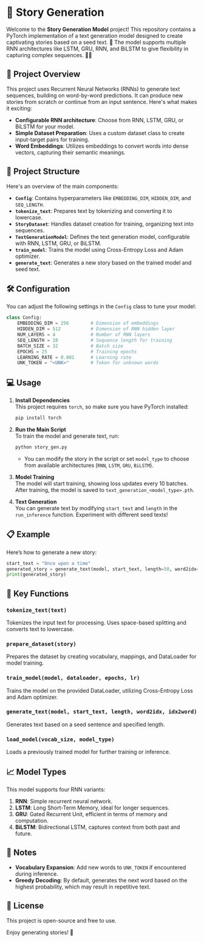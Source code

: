 # 📜 Story Generation

Welcome to the **Story Generation Model** project! This repository contains a PyTorch implementation of a text generation model designed to create captivating stories based on a seed text. 🌌 The model supports multiple RNN architectures like LSTM, GRU, RNN, and BiLSTM to give flexibility in capturing complex sequences. 📖✨

## 🚀 Project Overview

This project uses Recurrent Neural Networks (RNNs) to generate text sequences, building on word-by-word predictions. It can produce new stories from scratch or continue from an input sentence. Here's what makes it exciting:
- **Configurable RNN architecture**: Choose from RNN, LSTM, GRU, or BiLSTM for your model.
- **Simple Dataset Preparation**: Uses a custom dataset class to create input-target pairs for training.
- **Word Embeddings**: Utilizes embeddings to convert words into dense vectors, capturing their semantic meanings.

## 📂 Project Structure

Here's an overview of the main components:

- **`Config`**: Contains hyperparameters like `EMBEDDING_DIM`, `HIDDEN_DIM`, and `SEQ_LENGTH`.
- **`tokenize_text`**: Prepares text by tokenizing and converting it to lowercase.
- **`StoryDataset`**: Handles dataset creation for training, organizing text into sequences.
- **`TextGenerationModel`**: Defines the text generation model, configurable with RNN, LSTM, GRU, or BiLSTM.
- **`train_model`**: Trains the model using Cross-Entropy Loss and Adam optimizer.
- **`generate_text`**: Generates a new story based on the trained model and seed text.

## 🛠 Configuration

You can adjust the following settings in the `Config` class to tune your model:

```python
class Config:
    EMBEDDING_DIM = 256        # Dimension of embeddings
    HIDDEN_DIM = 512           # Dimension of RNN hidden layer
    NUM_LAYERS = 4             # Number of RNN layers
    SEQ_LENGTH = 10            # Sequence length for training
    BATCH_SIZE = 32            # Batch size
    EPOCHS = 25                # Training epochs
    LEARNING_RATE = 0.001      # Learning rate
    UNK_TOKEN = "<UNK>"        # Token for unknown words
```

## 💻 Usage

1. **Install Dependencies**  
   This project requires `torch`, so make sure you have PyTorch installed:
   ```bash
   pip install torch
   ```

2. **Run the Main Script**  
   To train the model and generate text, run:
   ```bash
   python story_gen.py
   ```

   - You can modify the story in the script or set `model_type` to choose from available architectures (`RNN`, `LSTM`, `GRU`, `BiLSTM`).

3. **Model Training**  
   The model will start training, showing loss updates every 10 batches. After training, the model is saved to `text_generation_<model_type>.pth`.

4. **Text Generation**  
   You can generate text by modifying `start_text` and `length` in the `run_inference` function. Experiment with different seed texts!

## 📋 Example

Here’s how to generate a new story:

```python
start_text = "Once upon a time"
generated_story = generate_text(model, start_text, length=50, word2idx=word2idx, idx2word=idx2word)
print(generated_story)
```

## 🧩 Key Functions

### `tokenize_text(text)`
Tokenizes the input text for processing. Uses space-based splitting and converts text to lowercase.

### `prepare_dataset(story)`
Prepares the dataset by creating vocabulary, mappings, and DataLoader for model training.

### `train_model(model, dataloader, epochs, lr)`
Trains the model on the provided DataLoader, utilizing Cross-Entropy Loss and Adam optimizer.

### `generate_text(model, start_text, length, word2idx, idx2word)`
Generates text based on a seed sentence and specified length.

### `load_model(vocab_size, model_type)`
Loads a previously trained model for further training or inference.

## 📈 Model Types

This model supports four RNN variants:
1. **RNN**: Simple recurrent neural network.
2. **LSTM**: Long Short-Term Memory, ideal for longer sequences.
3. **GRU**: Gated Recurrent Unit, efficient in terms of memory and computation.
4. **BiLSTM**: Bidirectional LSTM, captures context from both past and future.

## 📝 Notes
- **Vocabulary Expansion**: Add new words to `UNK_TOKEN` if encountered during inference.
- **Greedy Decoding**: By default, generates the next word based on the highest probability, which may result in repetitive text.

## 📜 License
This project is open-source and free to use.

Enjoy generating stories! 🎉
